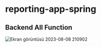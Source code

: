 # reporting-app-spring

## Backend All Function
![Ekran görüntüsü 2023-08-08 210902](https://github.com/GorkemKocc/reporting-app-spring/assets/118227992/c3e6785d-ea69-4b82-b279-4c5af7356500)
